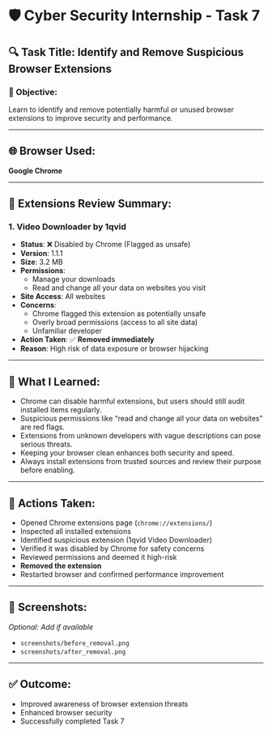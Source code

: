 # 🛡️ Cyber Security Internship - Task 7

## 🔍 Task Title: Identify and Remove Suspicious Browser Extensions

### 📅 Objective:
Learn to identify and remove potentially harmful or unused browser extensions to improve security and performance.

---

## 🌐 Browser Used:
**Google Chrome**

---

## 🔎 Extensions Review Summary:

### 1. **Video Downloader by 1qvid**
- **Status**: ❌ Disabled by Chrome (Flagged as unsafe)
- **Version**: 1.1.1
- **Size**: 3.2 MB
- **Permissions**:
  - Manage your downloads
  - Read and change all your data on websites you visit
- **Site Access**: All websites
- **Concerns**:
  - Chrome flagged this extension as potentially unsafe
  - Overly broad permissions (access to all site data)
  - Unfamiliar developer
- **Action Taken**: ✅ **Removed immediately**
- **Reason**: High risk of data exposure or browser hijacking

---

## 🧠 What I Learned:
- Chrome can disable harmful extensions, but users should still audit installed items regularly.
- Suspicious permissions like “read and change all your data on websites” are red flags.
- Extensions from unknown developers with vague descriptions can pose serious threats.
- Keeping your browser clean enhances both security and speed.
- Always install extensions from trusted sources and review their purpose before enabling.

---

## 🧹 Actions Taken:
- Opened Chrome extensions page (`chrome://extensions/`)
- Inspected all installed extensions
- Identified suspicious extension (1qvid Video Downloader)
- Verified it was disabled by Chrome for safety concerns
- Reviewed permissions and deemed it high-risk
- **Removed the extension**
- Restarted browser and confirmed performance improvement

---

## 📸 Screenshots:
*Optional: Add if available*
- `screenshots/before_removal.png`
- `screenshots/after_removal.png`

---

## ✅ Outcome:
- Improved awareness of browser extension threats
- Enhanced browser security
- Successfully completed Task 7


